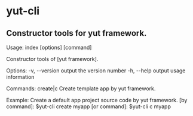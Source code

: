# yut-cli
Constructor tools for yut framework.
---------
Usage: index [options] [command]

Constructor tools of [yut framework].

Options:
  -v, --version    output the version number
  -h, --help       output usage information

Commands:
  create|c <name>  Create template app by yut framework.

Example:
  Create a default app project source code by yut framework.
    [by command]: $yut-cli create myapp
    [or command]: $yut-cli c myapp